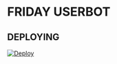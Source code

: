 # FRIDAY USERBOT


## DEPLOYING 

[![Deploy](https://www.herokucdn.com/deploy/button.svg)](https://heroku.com/deploy)

